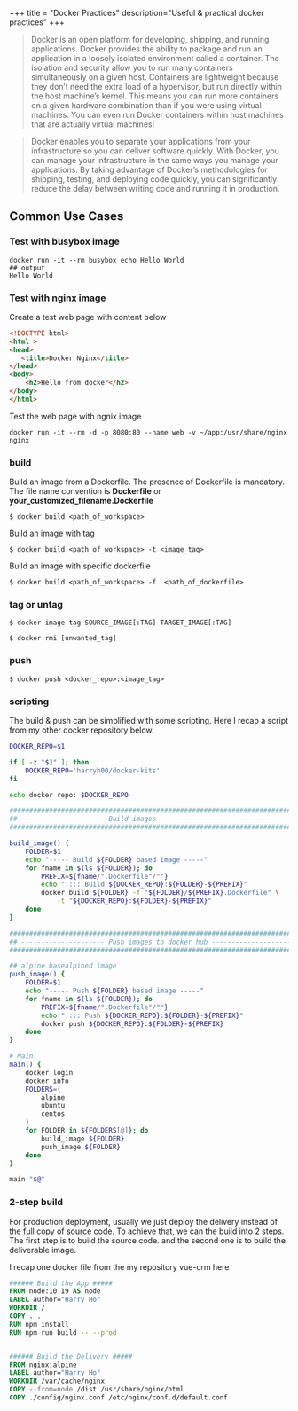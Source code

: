 +++
title = "Docker Practices"
description="Useful & practical docker practices"
+++

> Docker is an open platform for developing, shipping, and running applications. Docker provides the ability to package and run an application in a loosely isolated environment called a container. The isolation and security allow you to run many containers simultaneously on a given host. Containers are lightweight because they don’t need the extra load of a hypervisor, but run directly within the host machine’s kernel. This means you can run more containers on a given hardware combination than if you were using virtual machines. You can even run Docker containers within host machines that are actually virtual machines!

> Docker enables you to separate your applications from your infrastructure so you can deliver software quickly. With Docker, you can manage your infrastructure in the same ways you manage your applications. By taking advantage of Docker’s methodologies for shipping, testing, and deploying code quickly, you can significantly reduce the delay between writing code and running it in production.


## Common Use Cases

### Test with busybox image

```
docker run -it --rm busybox echo Hello World
## output 
Hello World
```

### Test with nginx image

Create a test web page with content below

```html
<!DOCTYPE html>
<html >
<head>
   <title>Docker Nginx</title>
</head>
<body>
    <h2>Hello from docker</h2>
</body>
</html>
```

Test the web page with ngnix image

```
docker run -it --rm -d -p 8080:80 --name web -v ~/app:/usr/share/nginx nginx
```

### build 

Build an image from a Dockerfile. The presence of Dockerfile is mandatory. The file name convention is __Dockerfile__ or **your_customized_filename.Dockerfile**

    $ docker build <path_of_workspace>

Build an image with tag

    $ docker build <path_of_workspace> -t <image_tag>

Build an image with specific dockerfile

    $ docker build <path_of_workspace> -f  <path_of_dockerfile>

### tag or untag

    $ docker image tag SOURCE_IMAGE[:TAG] TARGET_IMAGE[:TAG]
    
    $ docker rmi [unwanted_tag]
### push 

    $ docker push <docker_repo>:<image_tag>

### scripting

The build & push can be simplified with  some scripting. Here I recap a script from my other docker repository below.

```bash
DOCKER_REPO=$1

if [ -z "$1" ]; then 
    DOCKER_REPO='harryh00/docker-kits'
fi

echo docker repo: $DOCKER_REPO

############################################################################
## --------------------- Build images  ---------------------------
############################################################################

build_image() {
    FOLDER=$1
    echo "----- Build ${FOLDER} based image -----"
    for fname in $(ls ${FOLDER}); do
        PREFIX=${fname/".Dockerfile"/""}
        echo ":::: Build ${DOCKER_REPO}:${FOLDER}-${PREFIX}"
        docker build ${FOLDER} -f "${FOLDER}/${PREFIX}.Dockerfile" \
            -t "${DOCKER_REPO}:${FOLDER}-${PREFIX}"
    done
}

##############################################################################
## --------------------- Push images to docker hub ---------------------------
##############################################################################

## alpine basealpined image
push_image() {
    FOLDER=$1
    echo "----- Push ${FOLDER} based image -----"
    for fname in $(ls ${FOLDER}); do
        PREFIX=${fname/".Dockerfile"/""}
        echo ":::: Push ${DOCKER_REPO}:${FOLDER}-${PREFIX}"
        docker push ${DOCKER_REPO}:${FOLDER}-${PREFIX}
    done
}

# Main
main() {
    docker login
    docker info
    FOLDERS=(
        alpine
        ubuntu
        centos
    )
    for FOLDER in ${FOLDERS[@]}; do
        build_image ${FOLDER}
        push_image ${FOLDER}
    done
}

main "$@"
```

### 2-step build

For production deployment, usually we just deploy the delivery instead of the full copy of source code. To achieve that, we can the build into 2 steps. The first step is to build the source code. and the second one is to build the deliverable image. 

I recap one docker file from the my repository vue-crm here


```dockerfile
###### Build the App #####
FROM node:10.19 AS node
LABEL author="Harry Ho"
WORKDIR /
COPY . .
RUN npm install
RUN npm run build -- --prod


###### Build the Delivery #####
FROM nginx:alpine
LABEL author="Harry Ho"
WORKDIR /var/cache/nginx
COPY --from=node /dist /usr/share/nginx/html
COPY ./config/nginx.conf /etc/nginx/conf.d/default.conf

```


